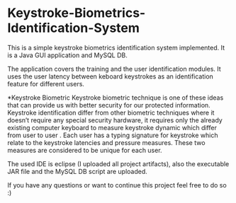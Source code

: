 # Keystroke-Biometrics-Identification-System
This is a simple keystroke biometrics identification system implemented. It is a Java GUI application and MySQL DB. 

The application covers the training and the user identification modules. It uses the user latency between keboard keystrokes as an identification feature for different users.


*Keystroke Biometric
Keystroke biometric technique is one of these ideas that can provide us with better security for our protected information. Keystroke identification differ from other biometric techniques where it doesn’t require any special security hardware, it requires only the already existing computer keyboard to measure keystroke dynamic which differ from user to user . Each user has a typing signature for keystroke which relate to the keystroke latencies and pressure measures. These two measures are considered to be unique for each user.

The used IDE is eclipse (I uploaded all project artifacts), also the executable JAR file and the MySQL DB script are uploaded.

If you have any questions or want to continue this project feel free to do so :)
